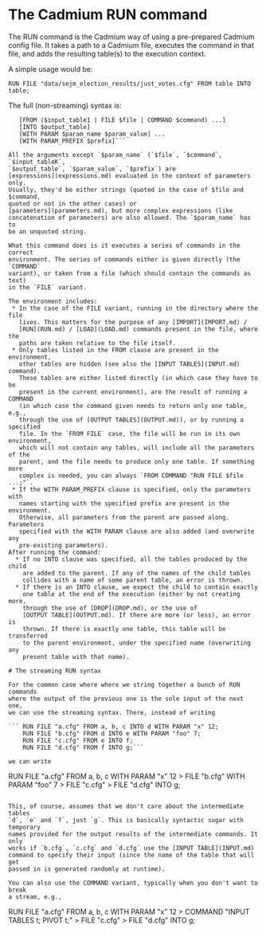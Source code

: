 # The Cadmium RUN command

The RUN command is the Cadmium way of using a pre-prepared Cadmium config
file. It takes a path to a Cadmium file, executes the command in that file,
and adds the resulting table(s) to the execution context.

A simple usage would be:

```RUN FILE "data/sejm_election_results/just_votes.cfg" FROM table INTO table;```

The full (non-streaming) syntax is:

```RUN (FILE $file | COMMAND $command) 
   [FROM ($input_table1 | FILE $file | COMMAND $command) ...] 
   [INTO $output_table] 
   [WITH PARAM $param_name $param_value] ... 
   [WITH PARAM_PREFIX $prefix]```

All the arguments except `$param_name` (`$file`, `$command`, `$input_tableK`,
`$output_table`, `$param_value`, `$prefix`) are 
[expressions](expressions.md) evaluated in the context of parameters only.
Usually, they'd be either strings (quoted in the case of $file and $command,
quoted or not in the other cases) or 
[parameters](parameters.md), but more complex expressions (like
concatenation of parameters) are also allowed. The `$param_name` has to
be an unquoted string.

What this command does is it executes a series of commands in the correct
environment. The series of commands either is given directly (the `COMMAND`
variant), or taken from a file (which should contain the commands as text)
in the `FILE` variant.

The environment includes:
 * In the case of the FILE variant, running in the directory where the file
   lives. This matters for the purpose of any [IMPORT](IMPORT.md) / 
   [RUN](RUN.md) / [LOAD](LOAD.md) commands present in the file, where the
   paths are taken relative to the file itself.
 * Only tables listed in the FROM clause are present in the environment,
   other tables are hidden (see also the [INPUT TABLES](INPUT.md) command).
   These tables are either listed directly (in which case they have to be
   present in the current environment), are the result of running a COMMAND
   (in which case the command given needs to return only one table, e.g., 
   through the use of [OUTPUT TABLES](OUTPUT.md)), or by running a specified
   file. In the `FROM FILE` case, the file will be run in its own environment,
   which will not contain any tables, will include all the parameters of the
   parent, and the file needs to produce only one table. If something more
   complex is needed, you can always `FROM COMMAND "RUN FILE $file ...;"`.
 * If the WITH PARAM_PREFIX clause is specified, only the parameters with
   names starting with the specified prefix are present in the environment.
   Otherwise, all parameters from the parent are passed along. Parameters
   specified with the WITH PARAM clause are also added (and overwrite any
   pre-existing parameters).
After running the command:
  * If no INTO clause was specified, all the tables produced by the child
    are added to the parent. If any of the names of the child tables
    collides with a name of some parent table, an error is thrown.
  * If there is an INTO clause, we expect the child to contain exactly
    one table at the end of the execution (either by not creating more,
    through the use of [DROP](DROP.md), or the use of 
    [OUTPUT TABLE](OUTPUT.md). If there are more (or less), an error is
    thrown. If there is exactly one table, this table will be transferred
    to the parent environment, under the specified name (overwriting any
    present table with that name).

# The streaming RUN syntax

For the common case where where we string together a bunch of RUN commands
where the output of the previous one is the sole input of the next one,
we can use the streaming syntax. There, instead of writing

``` RUN FILE "a.cfg" FROM a, b, c INTO d WITH PARAM "x" 12;
    RUN FILE "b.cfg" FROM d INTO e WITH PARAM "foo" 7;
    RUN FILE "c.cfg" FROM e INTO f;
    RUN FILE "d.cfg" FROM f INTO g;```

we can write

```
   RUN FILE "a.cfg" FROM a, b, c WITH PARAM "x" 12 >
       FILE "b.cfg" WITH PARAM "foo" 7 >
       FILE "c.cfg" >
       FILE "d.cfg" INTO g;
```

This, of course, assumes that we don't care about the intermediate tables
`d`, `e` and `f`, just `g`. This is basically syntactic sugar with temporary
names provided for the output results of the intermediate commands. It only
works if `b.cfg`, `c.cfg` and `d.cfg` use the [INPUT TABLE](INPUT.md)
command to specify their input (since the name of the table that will get
passed in is generated randomly at runtime).

You can also use the COMMAND variant, typically when you don't want to break
a stream, e.g., 

```
RUN FILE "a.cfg" FROM a, b, c WITH PARAM "x" 12 >
    COMMAND "INPUT TABLES t; PIVOT t;" >
    FILE "c.cfg" >
    FILE "d.cfg" INTO g;
```


